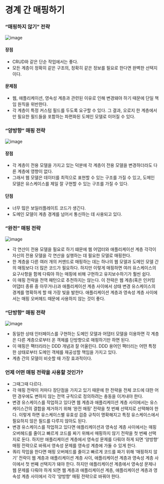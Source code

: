 # 경계 간 매핑하기

### “매핑하지 않기” 전략 <a href="#h-tag-1" id="h-tag-1"></a>

![image](https://user-images.githubusercontent.com/53366407/152081128-884141c8-c538-449b-bab7-22d6ece27861.png)

#### 장점 <a href="#h-tag-2" id="h-tag-2"></a>

* CRUD와 같은 단순 작업에서는 좋다.
* 모든 계층이 정확히 같은 구조의, 정확히 같은 정보를 필요로 한다면 완벽한 선택지이다.

#### 문제점 <a href="#h-tag-3" id="h-tag-3"></a>

* 웹, 애플리케이션, 영속성 계층과 관련된 이유로 인해 변경돼야 하기 때문에 단일 책임 원칙을 위반한다.
* 각 계층이 특정 커스텀 필드를 두도록 요구할 수 있다. 그 결과, 오로지 한 계층에서만 필요한 필드들을 포함하는 파편화된 도메인 모델로 이어질 수 있다.

### “양방향” 매핑 전략 <a href="#h-tag-4" id="h-tag-4"></a>

![image](https://user-images.githubusercontent.com/53366407/152081174-ca8efba9-5cfd-421a-a620-9bd13def3990.png)

#### 장점 <a href="#h-tag-5" id="h-tag-5"></a>

* 각 계층이 전용 모델을 가지고 있는 덕분에 각 계층이 전용 모델을 변경하더라도 다른 계층에 영향이 없다.
* 그래서 웹 모델은 데이터를 최적으로 표현할 수 있는 구조를 가질 수 있고, 도메인 모델은 유스케이스를 제일 잘 구현할 수 있는 구조를 가질 수 있다.

#### 단점 <a href="#h-tag-6" id="h-tag-6"></a>

* 너무 많은 보일러플레이트 코드가 생긴다.
* 도메인 모델이 계층 경계를 넘어서 통신하는 데 사용되고 있다.

### “완전” 매핑 전략 <a href="#h-tag-7" id="h-tag-7"></a>

![image](https://user-images.githubusercontent.com/53366407/152081196-6582c621-59a5-478b-924d-0b1aa2162ea4.png)

* 각 연산이 전용 모델을 필요로 하기 떄문에 웹 어댑터와 애플리케이션 계층 각각이 자신의 전용 모델을 각 연산을 실행하는 데 필요한 모델로 매핑한다.
* 한 계층을 다른 여러 개의 커맨드로 매핑하는 데는 하나의 웹 모델과 도메인 모델 간의 매핑보다 더 많은 코드가 필요하다. 하지만 이렇게 매핑하면 여러 유스케이스의 요구사항을 함께 다뤄야 하는 매핑에 비해 구현하고 유지보수하기가 훨씬 쉽다.
* 이 매핑 전략을 전역 패턴으로 추천하지는 않는다. 이 전략은 웹 계층(혹은 인커밍 어댑터 종류 중 아무거나)과 애플리케이션 계층 사이에서 상태 변경 유스케이스의 경계를 명확하게 할 때 가장 빛을 발한다. 애플리케이션 계층과 영속성 계층 사이에서는 매핑 오버헤드 때문에 사용하지 않는 것이 좋다.

### “단방향” 매핑 전략 <a href="#h-tag-8" id="h-tag-8"></a>

![image](https://user-images.githubusercontent.com/53366407/152081209-3c1cad12-f2c7-468f-9469-a8c91dfc1b56.png)

* 동일한 상태 인터페이스를 구현하는 도메인 모델과 어댑터 모델을 이용하면 각 계층은 다른 계층으로부터 온 객체를 단방향으로 매핑하기만 하면 된다.
* 이 매핑은 팩터리라는 DDD 개념과 잘 어울린다. DDD 용어인 팩터리는 어떤 특정한 상태로부터 도메인 객체를 재공성할 책임을 가지고 있다.
* 계층 간의 모델이 비슷할 때 가장 효과적이다.

### 언제 어떤 매핑 전략을 사용할 것인가? <a href="#h-tag-9" id="h-tag-9"></a>

* 그때그때 다르다.
* 각 매핑 전략이 저마다 장단점을 가지고 있기 때문에 한 전략을 전체 코드에 대한 어떤 경우에도 변하지 않는 전역 규칙으로 정의하려는 충동을 이겨내야 한다.
* 변경 유스케이스를 작업하고 있다면 웹 계층과 애플리케이션 계층 사이에서는 유스케이스간의 결합을 제거하기 위해 ‘완전 매핑’ 전략을 첫 번째 선택지로 선택해야 한다. 이렇게 하면 유스케이스별 유효성 검증 규칙이 명확해지고 특정 유스케이스에서 필요하지 않은 필드를 다루지 않아도 된다.
* 변경 유스케이스를 작업하고 있다면 애플리케이션과 영속성 계층 사이에서는 매핑 오버헤드를 줄이고 빠르게 코드를 짜기 위해서 매핑하지 않기 전략을 첫 번째 선택지로 둔다. 하지만 애플리케이션 계층에서 영속성 문제를 다뤄야 하게 되면 ‘양방향’ 매핑 전략으로 바꿔서 영속성 문제를 영속성 계층에 가둘 수 있게 한다.
* 쿼리 작업을 한다면 매핑 오버헤드를 줄이고 빠르게 코드를 짜기 위해 ‘매핑하지 않기’ 전략이 웹 계층과 애플리케이션 계층 사이, 애플리케이션 계층과 영속성 계층 사이에서 첫 번째 선택지가 돼야 한다. 하지만 애플리케이션 계층에서 영속성 문제나 웹 문제를 다뤄야 하게 되면 웹 계층과 애플리케이션 계층, 애플리케이션 계층과 영속성 계층 사이에서 각각 ‘양방향’ 매핑 전략으로 바꿔야 한다.
